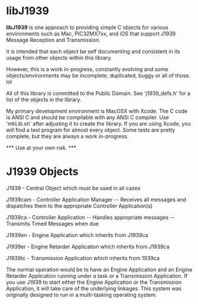 
libJ1939
===============

**libJ1939** is one approach to providing simple C objects for
various environments such as Mac, PIC32MX7xx, and iOS that
support J1939 Message Reception and Transmission.

It is intended that each object be self documenting and consistent
in its usage from other objects within this library.

However, this is a work in-progress, constantly evolving and some
objects/environments may be incomplete, duplicated, buggy or all
of those. lol

All of this library is committed to the Public Domain.  See 'j1939_defs.h'
for a list of the objects in the library.

My primary development environment is MacOSX with Xcode. The C code
is ANSI C and should be compilable with any ANSI C compiler. Use
'mkLib.sh' after adjusting it to create the library. If you are
using Xcode, you will find a test program for almost every object.
Some tests are pretty complete, but they are always a work in-progress.


*** Use at your own risk. ***



J1939 Objects
===============

J1939       -   Central Object which must be used in all cases

J1939cam    -   Controller Application Manager
                --  Receives all messages and dispatches them to the
                    appropriate Controller Application(s)

J1939ca     -   Controller Application
                --  Handles appropriate messages
                --  Transmits Timed Messages when due

J1939en     -   Engine Application which inherits from J1939ca

J1939er     -   Engine Retarder Application which inherits from J1939ca

J1939tc     -   Transmission Application which inherits from 1939ca



The normal operation would be to have an Engine Application and an Engine Retarder
Application running under a task or a Transmission Application. If you use J1939
to start either the Engine Application or the Transmission Application, it will
take care of the underlying linkages. This system was originally designed to run
in a multi-tasking operating system.



